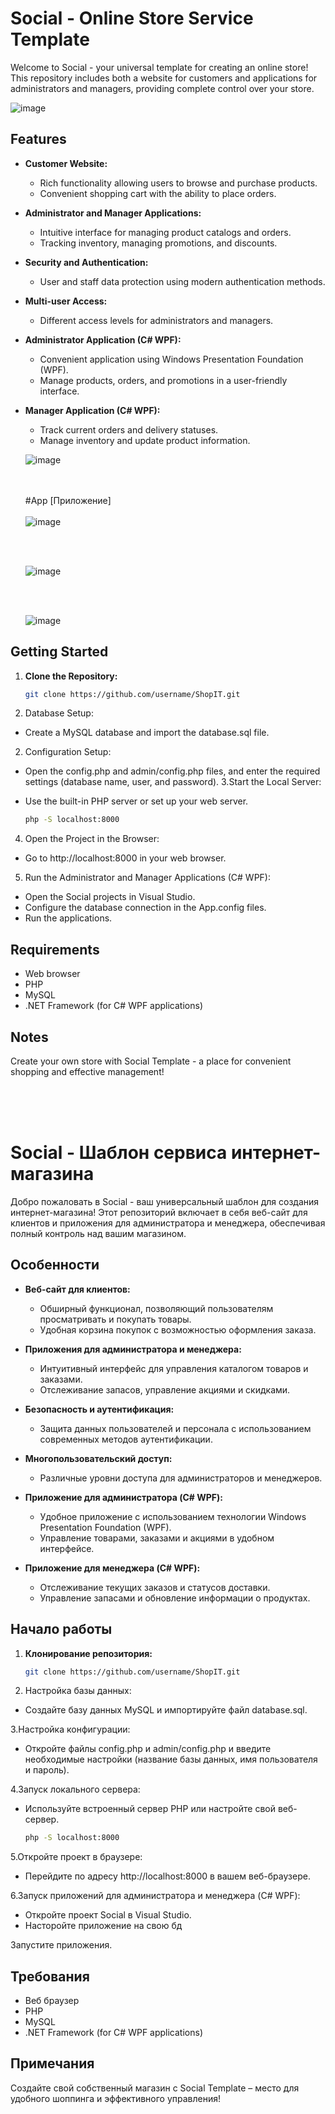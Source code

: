 # Social - Online Store Service Template

Welcome to Social - your universal template for creating an online store! This repository includes both a website for customers and applications for administrators and managers, providing complete control over your store.

![image](https://github.com/SouthKartman/Social/assets/93534577/20097900-7a6f-40c2-a0f6-0e2b70f220f9)


## Features

- **Customer Website:**
  - Rich functionality allowing users to browse and purchase products.
  - Convenient shopping cart with the ability to place orders.

- **Administrator and Manager Applications:**
  - Intuitive interface for managing product catalogs and orders.
  - Tracking inventory, managing promotions, and discounts.

- **Security and Authentication:**
  - User and staff data protection using modern authentication methods.

- **Multi-user Access:**
  - Different access levels for administrators and managers.

- **Administrator Application (C# WPF):**
  - Convenient application using Windows Presentation Foundation (WPF).
  - Manage products, orders, and promotions in a user-friendly interface.

- **Manager Application (C# WPF):**
  - Track current orders and delivery statuses.
  - Manage inventory and update product information.
 
  ![image](https://github.com/SouthKartman/Social/assets/93534577/5ad70777-b352-4117-8f3a-4d8a4780a63b)

  <br><br>
#App [Приложение]
 <br><br>
![image](https://github.com/SouthKartman/Social/assets/93534577/f693f1b4-d6d2-4f2b-8998-9ac1f7098867)


  <br><br>

  ![image](https://github.com/SouthKartman/Social/assets/93534577/fe046ed1-00df-48b5-aa0b-a9a832d4daf8)

  
  <br><br>

  ![image](https://github.com/SouthKartman/Social/assets/93534577/2a9f65b5-4255-463b-9676-8a90c7829909)



## Getting Started

1. **Clone the Repository:**
   ```bash
   git clone https://github.com/username/ShopIT.git


1. Database Setup:
 - Create a MySQL database and import the database.sql file.
2. Configuration Setup:
- Open the config.php and admin/config.php files, and enter the required settings (database name, user, and password).
3.Start the Local Server:

- Use the built-in PHP server or set up your web server.
  ```bash
  php -S localhost:8000


4. Open the Project in the Browser:

- Go to http://localhost:8000 in your web browser.
  
5. Run the Administrator and Manager Applications (C# WPF):

- Open the Social projects in Visual Studio.
- Configure the database connection in the App.config files.
- Run the applications.

## Requirements
- Web browser
- PHP
- MySQL
- .NET Framework (for C# WPF applications)

## Notes

Create your own store with Social Template - a place for convenient shopping and effective management!



<br><br><br>


# Social - Шаблон сервиса интернет-магазина

Добро пожаловать в Social - ваш универсальный шаблон для создания интернет-магазина! Этот репозиторий включает в себя веб-сайт для клиентов и приложения для администратора и менеджера, обеспечивая полный контроль над вашим магазином.

## Особенности

- **Веб-сайт для клиентов:**
  - Обширный функционал, позволяющий пользователям просматривать и покупать товары.
  - Удобная корзина покупок с возможностью оформления заказа.

- **Приложения для администратора и менеджера:**
  - Интуитивный интерфейс для управления каталогом товаров и заказами.
  - Отслеживание запасов, управление акциями и скидками.

- **Безопасность и аутентификация:**
  - Защита данных пользователей и персонала с использованием современных методов аутентификации.

- **Многопользовательский доступ:**
  - Различные уровни доступа для администраторов и менеджеров.

- **Приложение для администратора (C# WPF):**
  - Удобное приложение с использованием технологии Windows Presentation Foundation (WPF).
  - Управление товарами, заказами и акциями в удобном интерфейсе.

- **Приложение для менеджера (C# WPF):**
  - Отслеживание текущих заказов и статусов доставки.
  - Управление запасами и обновление информации о продуктах.

## Начало работы

1. **Клонирование репозитория:**
   ```bash
   git clone https://github.com/username/ShopIT.git

2. Настройка базы данных:

- Создайте базу данных MySQL и импортируйте файл database.sql.

3.Настройка конфигурации:

- Откройте файлы config.php и admin/config.php и введите необходимые настройки (название базы данных, имя пользователя и пароль).

4.Запуск локального сервера:

- Используйте встроенный сервер PHP или настройте свой веб-сервер.
  ```bash
  php -S localhost:8000
  
5.Откройте проект в браузере:

- Перейдите по адресу http://localhost:8000 в вашем веб-браузере.

6.Запуск приложений для администратора и менеджера (C# WPF):

- Откройте проект Social в Visual Studio.
- Насторойте приложение на свою бд

Запустите приложения.

## Требования
- Веб браузер
- PHP
- MySQL
- .NET Framework (for C# WPF applications)

## Примечания
Создайте свой собственный магазин с Social Template – место для удобного шоппинга и эффективного управления!



